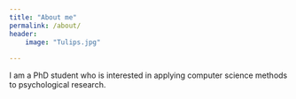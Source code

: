 ```yaml
---
title: "About me"
permalink: /about/
header: 
	image: "Tulips.jpg"
	
---
```


I am a PhD student who is interested in applying computer science methods to psychological research.